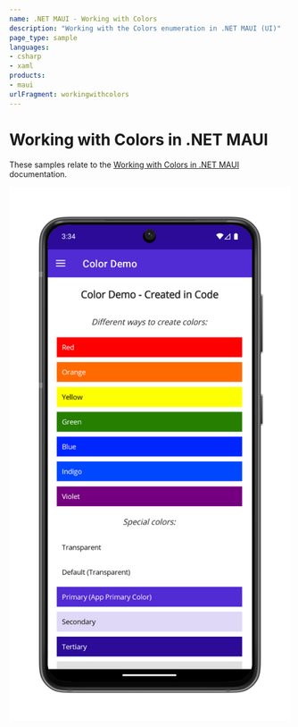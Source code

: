 ```yaml
---
name: .NET MAUI - Working with Colors
description: "Working with the Colors enumeration in .NET MAUI (UI)"
page_type: sample
languages:
- csharp
- xaml
products:
- maui
urlFragment: workingwithcolors
---
```


# Working with Colors in .NET MAUI

These samples relate to the [Working with Colors in .NET MAUI](https://learn.microsoft.com/en-us/dotnet/maui/user-interface/graphics/colors) documentation.

![Screenshot showing a .NET MAUI app displaying a grid of colored boxes with their color names](Screenshots/workingwith-colors.png "Working with Colors sample app displaying various colors in .NET MAUI")
